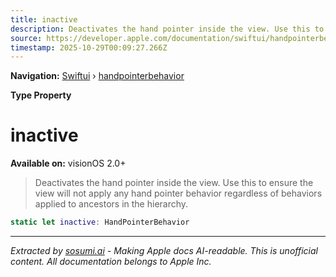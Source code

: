 ```yaml
---
title: inactive
description: Deactivates the hand pointer inside the view. Use this to ensure the view will not apply any hand pointer behavior regardless of behaviors applied to ancestors in the hierarchy.
source: https://developer.apple.com/documentation/swiftui/handpointerbehavior/inactive
timestamp: 2025-10-29T00:09:27.266Z
---
```


**Navigation:** [Swiftui](/documentation/swiftui) › [handpointerbehavior](/documentation/swiftui/handpointerbehavior)

**Type Property**

# inactive

**Available on:** visionOS 2.0+

> Deactivates the hand pointer inside the view. Use this to ensure the view will not apply any hand pointer behavior regardless of behaviors applied to ancestors in the hierarchy.

```swift
static let inactive: HandPointerBehavior
```

---

*Extracted by [sosumi.ai](https://sosumi.ai) - Making Apple docs AI-readable.*
*This is unofficial content. All documentation belongs to Apple Inc.*
